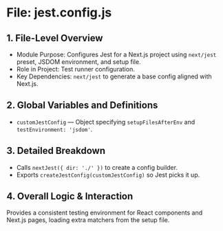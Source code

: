 # File: jest.config.js

## 1. File-Level Overview

- Module Purpose: Configures Jest for a Next.js project using `next/jest` preset, JSDOM environment, and setup file.
- Role in Project: Test runner configuration.
- Key Dependencies: `next/jest` to generate a base config aligned with Next.js.

## 2. Global Variables and Definitions

- `customJestConfig` — Object specifying `setupFilesAfterEnv` and `testEnvironment: 'jsdom'`.

## 3. Detailed Breakdown

- Calls `nextJest({ dir: './' })` to create a config builder.
- Exports `createJestConfig(customJestConfig)` so Jest picks it up.

## 4. Overall Logic & Interaction

Provides a consistent testing environment for React components and Next.js pages, loading extra matchers from the setup file.
